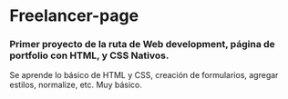 # Freelancer-page

### Primer proyecto de la ruta de Web development, página de portfolio con HTML, y CSS Nativos.

Se aprende lo básico de HTML y CSS, creación de formularios, agregar estilos, normalize, etc. Muy básico.
